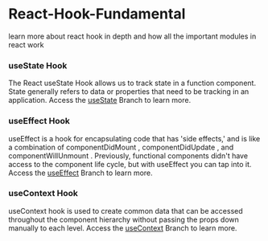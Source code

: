 # React-Hook-Fundamental
learn more about react hook in depth and how all the important modules in react work

### useState Hook
The React useState Hook allows us to track state in a function component. State generally refers to data or properties that need to be tracking in an application. Access the <a href="https://github.com/Barbarpotato/React-Hook-Fundamental/tree/useState">useState</a> Branch to learn more.

### useEffect Hook
useEffect is a hook for encapsulating code that has 'side effects,' and is like a combination of componentDidMount , componentDidUpdate , and componentWillUnmount . Previously, functional components didn't have access to the component life cycle, but with useEffect you can tap into it. Access the <a href="https://github.com/Barbarpotato/React-Hook-Fundamental/tree/useEffect">useEffect</a> Branch to learn more.

### useContext Hook
useContext hook is used to create common data that can be accessed throughout the component hierarchy without passing the props down manually to each level. Access the <a href="https://github.com/Barbarpotato/React-Hook-Fundamental/tree/useContext">useContext</a> Branch to learn more.